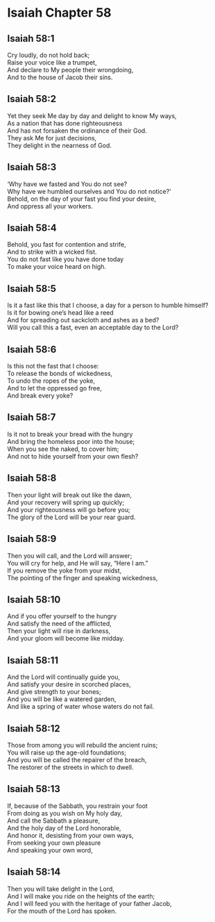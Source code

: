 # Isaiah Chapter 58

## Isaiah 58:1  
Cry loudly, do not hold back;  
Raise your voice like a trumpet,  
And declare to My people their wrongdoing,  
And to the house of Jacob their sins.

## Isaiah 58:2  
Yet they seek Me day by day and delight to know My ways,  
As a nation that has done righteousness  
And has not forsaken the ordinance of their God.  
They ask Me for just decisions,  
They delight in the nearness of God.

## Isaiah 58:3  
‘Why have we fasted and You do not see?  
Why have we humbled ourselves and You do not notice?’  
Behold, on the day of your fast you find your desire,  
And oppress all your workers.

## Isaiah 58:4  
Behold, you fast for contention and strife,  
And to strike with a wicked fist.  
You do not fast like you have done today  
To make your voice heard on high.

## Isaiah 58:5  
Is it a fast like this that I choose, a day for a person to humble himself?  
Is it for bowing one’s head like a reed  
And for spreading out sackcloth and ashes as a bed?  
Will you call this a fast, even an acceptable day to the Lord?

## Isaiah 58:6  
Is this not the fast that I choose:  
To release the bonds of wickedness,  
To undo the ropes of the yoke,  
And to let the oppressed go free,  
And break every yoke?

## Isaiah 58:7  
Is it not to break your bread with the hungry  
And bring the homeless poor into the house;  
When you see the naked, to cover him;  
And not to hide yourself from your own flesh?

## Isaiah 58:8  
Then your light will break out like the dawn,  
And your recovery will spring up quickly;  
And your righteousness will go before you;  
The glory of the Lord will be your rear guard.

## Isaiah 58:9  
Then you will call, and the Lord will answer;  
You will cry for help, and He will say, “Here I am.”  
If you remove the yoke from your midst,  
The pointing of the finger and speaking wickedness,

## Isaiah 58:10  
And if you offer yourself to the hungry  
And satisfy the need of the afflicted,  
Then your light will rise in darkness,  
And your gloom will become like midday.

## Isaiah 58:11  
And the Lord will continually guide you,  
And satisfy your desire in scorched places,  
And give strength to your bones;  
And you will be like a watered garden,  
And like a spring of water whose waters do not fail.

## Isaiah 58:12  
Those from among you will rebuild the ancient ruins;  
You will raise up the age-old foundations;  
And you will be called the repairer of the breach,  
The restorer of the streets in which to dwell.

## Isaiah 58:13  
If, because of the Sabbath, you restrain your foot  
From doing as you wish on My holy day,  
And call the Sabbath a pleasure,  
And the holy day of the Lord honorable,  
And honor it, desisting from your own ways,  
From seeking your own pleasure  
And speaking your own word,

## Isaiah 58:14  
Then you will take delight in the Lord,  
And I will make you ride on the heights of the earth;  
And I will feed you with the heritage of your father Jacob,  
For the mouth of the Lord has spoken.
